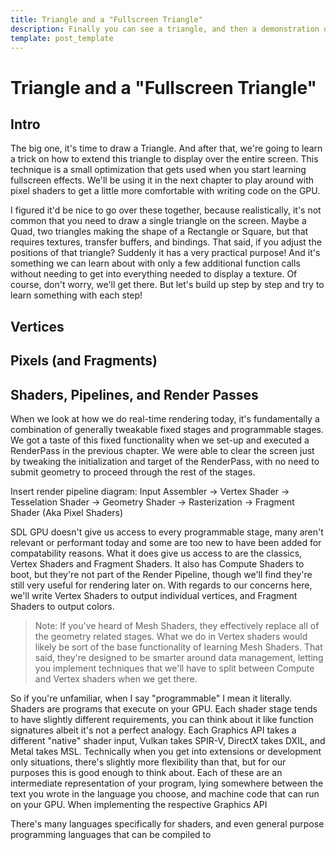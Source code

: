 ```yaml
---
title: Triangle and a "Fullscreen Triangle"
description: Finally you can see a triangle, and then a demonstration on why you might actually use a single triangle later on in your Graphics journey. Will cover the creation of Vertex and Pixel shaders, a simple demonstration of "Vertex Pulling", and then an extension of the triangle to cover the whole screen with a shader effect.
template: post_template
---
```



# Triangle and a "Fullscreen Triangle"

## Intro 
The big one, it's time to draw a Triangle. And after that, we're going to learn a trick on how to extend this triangle to display over the entire screen. This technique is a small optimization that gets used when you start learning fullscreen effects. We'll be using it in the next chapter to play around with pixel shaders to get a little more comfortable with writing code on the GPU.

I figured it'd be nice to go over these together, because realistically, it's not common that you need to draw a single triangle on the screen. Maybe a Quad, two triangles making the shape of a Rectangle or Square, but that requires textures, transfer buffers, and bindings. That said, if you adjust the positions of that triangle? Suddenly it has a very practical purpose! And it's something we can learn about with only a few additional function calls without needing to get into everything needed to display a texture. Of course, don't worry, we'll get there. But let's build up step by step and try to learn something with each step!

## Vertices

## Pixels (and Fragments)


## Shaders, Pipelines, and Render Passes

When we look at how we do real-time rendering today, it's fundamentally a combination of generally tweakable fixed stages and programmable stages. We got a taste of this fixed functionality when we set-up and executed a RenderPass in the previous chapter. We were able to clear the screen just by tweaking the initialization and target of the RenderPass, with no need to submit geometry to proceed through the rest of the stages.

Insert render pipeline diagram:
Input Assembler -> Vertex Shader -> Tesselation Shader -> Geometry Shader -> Rasterization -> Fragment Shader (Aka Pixel Shaders)

SDL GPU doesn't give us access to every programmable stage, many aren't relevant or performant today and some are too new to have been added for compatability reasons. What it does give us access to are the classics, Vertex Shaders and Fragment Shaders. It also has Compute Shaders to boot, but they're not part of the Render Pipeline, though we'll find they're still very useful for rendering later on. With regards to our concerns here, we'll write Vertex Shaders to output individual vertices, and Fragment Shaders to output colors.

> Note: If you've heard of Mesh Shaders, they effectively replace all of the geometry related stages. What we do in Vertex shaders would likely be sort of the base functionality of learning Mesh Shaders. That said, they're designed to be smarter around data management, letting you implement techniques that we'll have to split between Compute and Vertex shaders when we get there.

So if you're unfamiliar, when I say "programmable" I mean it literally. Shaders are programs that execute on your GPU. Each shader stage tends to have slightly different requirements, you can think about it like function signatures albeit it's not a perfect analogy. Each Graphics API takes a different "native" shader input, Vulkan takes SPIR-V, DirectX takes DXIL, and Metal takes MSL. Technically when you get into extensions or development only situations, there's slightly more flexibility than that, but for our purposes this is good enough to think about. Each of these are an intermediate representation of your program, lying somewhere between the text you wrote in the language you choose, and machine code that can run on your GPU. When implementing the respective Graphics API

There's many languages specifically for shaders, and even general purpose programming languages that can be compiled to 